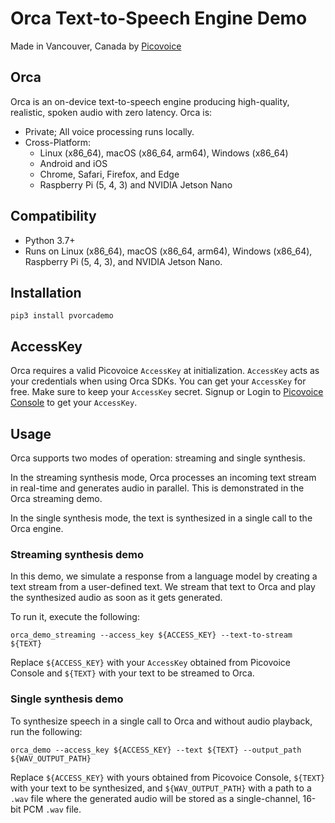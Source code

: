 # Orca Text-to-Speech Engine Demo

Made in Vancouver, Canada by [Picovoice](https://picovoice.ai)

## Orca

Orca is an on-device text-to-speech engine producing high-quality, realistic, spoken audio with zero latency. Orca is:

- Private; All voice processing runs locally.
- Cross-Platform:
    - Linux (x86_64), macOS (x86_64, arm64), Windows (x86_64)
    - Android and iOS
    - Chrome, Safari, Firefox, and Edge
    - Raspberry Pi (5, 4, 3) and NVIDIA Jetson Nano

## Compatibility

- Python 3.7+
- Runs on Linux (x86_64), macOS (x86_64, arm64), Windows (x86_64), Raspberry Pi (5, 4, 3), and NVIDIA Jetson Nano.

## Installation

```console
pip3 install pvorcademo
```

## AccessKey

Orca requires a valid Picovoice `AccessKey` at initialization. `AccessKey` acts as your credentials when using Orca
SDKs. You can get your `AccessKey` for free. Make sure to keep your `AccessKey` secret.
Signup or Login to [Picovoice Console](https://console.picovoice.ai/) to get your `AccessKey`.

## Usage
Orca supports two modes of operation: streaming and single synthesis.

In the streaming synthesis mode, Orca processes an incoming text stream in real-time and generates audio in parallel. 
This is demonstrated in the Orca streaming demo.

In the single synthesis mode, the text is synthesized in a single call to the Orca engine.

### Streaming synthesis demo
In this demo, we simulate a response from a language model by creating a text stream from a user-defined text.
We stream that text to Orca and play the synthesized audio as soon as it gets generated.

To run it, execute the following:

```console
orca_demo_streaming --access_key ${ACCESS_KEY} --text-to-stream ${TEXT}
```

Replace `${ACCESS_KEY}` with your `AccessKey` obtained from Picovoice Console and `${TEXT}` with your text to be
streamed to Orca.

### Single synthesis demo

To synthesize speech in a single call to Orca and without audio playback, run the following:

```console
orca_demo --access_key ${ACCESS_KEY} --text ${TEXT} --output_path ${WAV_OUTPUT_PATH}
```

Replace `${ACCESS_KEY}` with yours obtained from Picovoice Console, `${TEXT}` with your text to be synthesized, 
and `${WAV_OUTPUT_PATH}` with a path to a `.wav` file where the generated audio will be stored as a single-channel, 
16-bit PCM `.wav` file.

